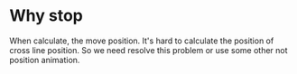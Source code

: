 # Why stop
When calculate, the move position. It's hard to calculate the position of cross line position. So we
need resolve this problem or use some other not position animation.
